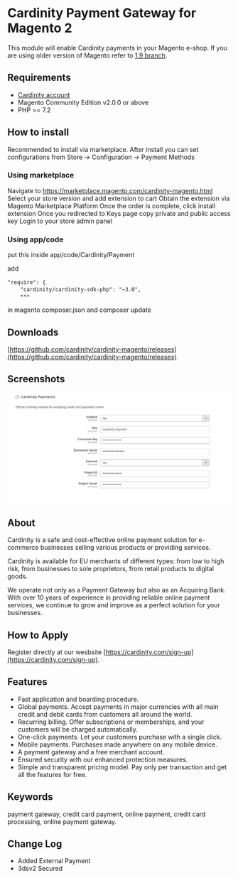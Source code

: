 # Cardinity Payment Gateway for Magento 2
This module will enable Cardinity payments in your Magento e-shop.
If you are using older version of Magento refer to  [1.9 branch](https://github.com/cardinity/cardinity-magento/tree/1.9.x).

## Requirements
* [Cardinity account](https://cardinity.com/sign-up)
* Magento Community Edition v2.0.0 or above
* PHP >= 7.2

## How to install
Recommended to install via marketplace. After install you can set configurations from Store -> Configuration -> Payment Methods

### Using marketplace
Navigate to https://marketplace.magento.com/cardinity-magento.html
Select your store version and add extension to cart
Obtain the extension via Magento Marketplace Platform
Once the order is complete, click install extension
Once you redirected to Keys page copy private and public access key
Login to your store admin panel

### Using app/code
put this inside app/code/Cardinity/Payment

add
```
"require": {
    "cardinity/cardinity-sdk-php": "~3.0",
    ***
```
in magento composer.json and composer update

## Downloads
[https://github.com/cardinity/cardinity-magento/releases](https://github.com/cardinity/cardinity-magento/releases)

## Screenshots
![Admin Page](https://github.com/cardinity/cardinity-magento/raw/master/screen.png)

## About
Cardinity is a safe and cost-effective online payment solution for e-commerce businesses selling various products or providing services.

Cardinity is available for EU merchants of different types: from low to high risk, from businesses to sole proprietors, from retail products to digital goods.

We operate not only as a Payment Gateway but also as an Acquiring Bank. With over 10 years of experience in providing reliable online payment services, we continue to grow and improve as a perfect solution for your businesses.

## How to Apply
Register directly at our wesbsite [https://cardinity.com/sign-up](https://cardinity.com/sign-up).

## Features
* Fast application and boarding procedure.
* Global payments. Accept payments in major currencies with all main credit and debit cards from customers all around the world.
* Recurring billing. Offer subscriptions or memberships, and your customers will be charged automatically.
* One-click payments. Let your customers purchase with a single click.
* Mobile payments. Purchases made anywhere on any mobile device.
* A payment gateway and a free merchant account.
* Ensured security with our enhanced protection measures.
* Simple and transparent pricing model. Pay only per transaction and get all the features for free.

## Keywords
payment gateway, credit card payment, online payment, credit card processing, online payment gateway.

## Change Log
* Added External Payment
* 3dsv2 Secured
